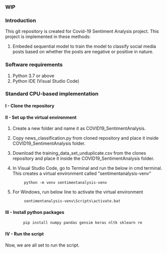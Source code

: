 ### **WIP**

### **Introduction**
This git repository is created for Covid-19 Sentiment Analysis project. This project is implemented in these methods:
1. Embeded sequential model to train the model to classify social media posts based on whether the posts are negative or positive in nature.

### **Software requirements**
1. Python 3.7 or above
2. Python IDE (Visual Studio Code)

### **Standard CPU-based implementation**

#### **I - Clone the repository**

#### **II - Set up the virtual environment**
1. Create a new folder and name it as COVID19_SentimentAnalysis.
2. Copy news_classification.py from cloned repository and place it inside COVID19_SentimentAnalysis folder.
3. Download the training_data_set_unduplicate.csv from the clones repository and place it inside the COVID19_SentimentAnalysis folder.
4. In Visual Studio Code, go to Terminal and run the below in cmd terminal. This creates a virtual environment called "sentimentanalysis-venv"
   
            python -m venv sentimentanalysis-venv
5. For Windows, run below line to activate the virtual environment
   
            sentimentanalysis-venv\Scripts\activate.bat

   
#### **III - Install python packages**

            pip install numpy pandas gensim keras nltk sklearn re       

#### **IV - Run the script**
Now, we are all set to run the script.
